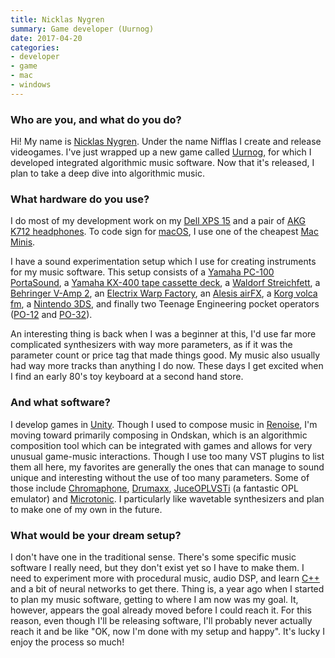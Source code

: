 ```yaml
---
title: Nicklas Nygren
summary: Game developer (Uurnog)
date: 2017-04-20
categories:
- developer
- game
- mac
- windows
---
```


### Who are you, and what do you do?

Hi! My name is [Nicklas Nygren](http://nifflas.ni2.se/ "Nicklas' website."). Under the name Nifflas I create and release videogames. I've just wrapped up a new game called [Uurnog][], for which I developed integrated algorithmic music software. Now that it's released, I plan to take a deep dive into algorithmic music.

### What hardware do you use?

I do most of my development work on my [Dell XPS 15][xps-15] and a pair of [AKG K712 headphones][k712-pro]. To code sign for [macOS][], I use one of the cheapest [Mac Minis][mac-mini].

I have a sound experimentation setup which I use for creating instruments for my music software. This setup consists of a [Yamaha PC-100 PortaSound][portasound-pc-100], a [Yamaha KX-400 tape cassette deck][kx-400], a [Waldorf Streichfett][streichfett], a [Behringer V-Amp 2][v-amp-2], an [Electrix Warp Factory][warp-factory], an [Alesis airFX][airfx], a [Korg volca fm][volca-fm], a [Nintendo 3DS][3ds], and finally two Teenage Engineering pocket operators ([PO-12][] and [PO-32][]).

An interesting thing is back when I was a beginner at this, I'd use far more complicated synthesizers with way more parameters, as if it was the parameter count or price tag that made things good. My music also usually had way more tracks than anything I do now. These days I get excited when I find an early 80's toy keyboard at a second hand store.

### And what software?

I develop games in [Unity][]. Though I used to compose music in [Renoise][], I'm moving toward primarily composing in Ondskan, which is an algorithmic composition tool which can be integrated with games and allows for very unusual game-music interactions. Though I use too many VST plugins to list them all here, my favorites are generally the ones that can manage to sound unique and interesting without the use of too many parameters. Some of those include [Chromaphone][], [Drumaxx][], [JuceOPLVSTi][] (a fantastic OPL emulator) and [Microtonic][]. I particularly like wavetable synthesizers and plan to make one of my own in the future.

### What would be your dream setup?

I don't have one in the traditional sense. There's some specific music software I really need, but they don't exist yet so I have to make them. I need to experiment more with procedural music, audio DSP, and learn [C++][c-plusplus] and a bit of neural networks to get there. Thing is, a year ago when I started to plan my music software, getting to where I am now was my goal. It, however, appears the goal already moved before I could reach it. For this reason, even though I'll be releasing software, I'll probably never actually reach it and be like "OK, now I'm done with my setup and happy". It's lucky I enjoy the process so much!

[3ds]: https://www.nintendo.com/store/ "A portable gaming console with a 3D screen."
[airfx]: http://www.livelooping.org/tools/sound-manglers/alesis-airfx-2/ "A sound mangler."
[c-plusplus]: https://en.wikipedia.org/wiki/C%2B%2B "A compiled programming language."
[chromaphone]: https://www.applied-acoustics.com/chromaphone-3/ "An acoustic object synthesiser audio plugin."
[drumaxx]: https://www.image-line.com/fl-studio/plugins/drumaxx/ "A drum pad audio plugin."
[juceoplvsti]: https://bsutherland.github.io/JuceOPLVSTi/#getitnow "An OPL emulator audio plugin."
[k712-pro]: https://www.akg.com/Headphones/Professional%20Headphones/K712PRO.html? "Over-the-ear headphones."
[kx-400]: http://web.archive.org/web/20220816172107/https://www.vintagecassette.com/yamaha/kx-400 "A cassette deck."
[mac-mini]: https://www.apple.com/mac-mini/ "A small desktop computer."
[macos]: https://en.wikipedia.org/wiki/MacOS "An operating system for Mac hardware."
[microtonic]: https://soniccharge.com/microtonic "A drum and percussion audio plugin."
[po-12]: https://teenage.engineering/guides/po-12/en "A tiny programmable synthesiser."
[po-32]: https://teenage.engineering/guides/po-32/en "A tiny programmable synthesiser."
[portasound-pc-100]: http://sonicstate.com/synth/yamaha_pc100/ "A musical keyboard."
[renoise]: https://www.renoise.com/ "A digital audio workstation."
[streichfett]: https://waldorfmusic.com/en/streichfett-overview "A string synthesiser."
[unity]: https://unity.com/products "A cross-platform game development tool."
[uurnog]: https://www.humblebundle.com/store/uurnog "A platformer game with algorithmic music."
[v-amp-2]: http://web.archive.org/web/20190506110912/https://www.amazon.com/Behringer-V-Amp-Guitar-Amp-Modeling/dp/B000CZ0RJW "A virtual guitar amp."
[volca-fm]: https://www.korg.com/us/products/dj/volca_fm/ "A three-voice synth."
[warp-factory]: https://www.polynominal.com/Electrix-warp-factory/index.html "A rack-mounted vocoder."
[xps-15]: https://www.dell.com/en-us/shop/cty/pdp/spd/xps-15-9530 "A 15.6 inch PC laptop."
